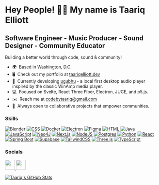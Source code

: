 # Hey People! ✌🏾 My name is Taariq Elliott

## Software Engineer - Music Producer - Sound Designer - Community Educator

Building a better world through code, sound & community!

- 🌍  Based in Washington, D.C.
- 🖥️  Check out my portfolio at [taariqelliott.dev](http://www.taariqelliott.dev/)
- 🚀  Currently developing [ugubhu](https://github.com/taariqelliott/ugubhu-v1) - a local first desktop audio player inspired by the classic WinAmp media player.
- 💻  Focused on Svelte, React Three Fiber, Electron, JUCE, and p5.js.
- ✉️  Reach me at [codebytaariq@gmail.com](mailto:codebytaariq@gmail.com)
- 🤝  Always open to collaborative projects that empower communities.

### Skills

<p align="left">
  <a href="https://www.blender.org/"><img src="https://img.shields.io/badge/Blender-%23F5792A.svg?logo=blender&logoColor=white" alt="Blender"/></a>
  <a href="https://developer.mozilla.org/en-US/docs/Web/CSS"><img src="https://img.shields.io/badge/CSS-1572B6?logo=css3&logoColor=fff" alt="CSS"/></a>
  <a href="https://www.docker.com/"><img src="https://img.shields.io/badge/Docker-2496ED?logo=docker&logoColor=fff" alt="Docker"/></a>
  <a href="https://www.electronjs.org/"><img src="https://img.shields.io/badge/Electron-2B2E3A?logo=electron&logoColor=fff" alt="Electron"/></a>
  <a href="https://www.figma.com/"><img src="https://img.shields.io/badge/Figma-F24E1E?logo=figma&logoColor=white" alt="Figma"/></a>
  <a href="https://developer.mozilla.org/en-US/docs/Web/HTML"><img src="https://img.shields.io/badge/HTML-%23E34F26.svg?logo=html5&logoColor=white" alt="HTML"/></a>
  <a href="https://www.oracle.com/java/"><img src="https://img.shields.io/badge/Java-%23ED8B00.svg?logo=openjdk&logoColor=white" alt="Java"/></a>
  <a href="https://www.javascript.com/"><img src="https://img.shields.io/badge/JavaScript-F7DF1E?logo=javascript&logoColor=000" alt="JavaScript"/></a>
  <a href="https://neo4j.com/"><img src="https://img.shields.io/badge/Neo4j-008CC1?logo=neo4j&logoColor=white" alt="Neo4J"/></a>
  <a href="https://nextjs.org/"><img src="https://img.shields.io/badge/Next.js-black?logo=next.js&logoColor=white" alt="Next.js"/></a>
  <a href="https://nodejs.org/"><img src="https://img.shields.io/badge/Node.js-6DA55F?logo=node.js&logoColor=white" alt="NodeJS"/></a>
  <a href="https://www.postgresql.org/"><img src="https://img.shields.io/badge/Postgres-%23316192.svg?logo=postgresql&logoColor=white" alt="Postgres"/></a>
  <a href="https://www.python.org/"><img src="https://img.shields.io/badge/Python-3776AB?logo=python&logoColor=fff" alt="Python"/></a>
  <a href="https://reactjs.org/"><img src="https://img.shields.io/badge/React-%2320232a.svg?logo=react&logoColor=%2361DAFB" alt="React"/></a>
  <a href="https://spring.io/projects/spring-boot"><img src="https://img.shields.io/badge/Spring%20Boot-6DB33F?logo=springboot&logoColor=fff" alt="Spring Boot"/></a>
  <a href="https://supabase.com/"><img src="https://img.shields.io/badge/Supabase-3FCF8E?logo=supabase&logoColor=fff" alt="Supabase"/></a>
  <a href="https://tailwindcss.com/"><img src="https://img.shields.io/badge/Tailwind%20CSS-%2338B2AC.svg?logo=tailwind-css&logoColor=white" alt="TailwindCSS"/></a>
  <a href="https://threejs.org/"><img src="https://img.shields.io/badge/Three.js-000?logo=threedotjs&logoColor=fff" alt="Three.js"/></a>
  <a href="https://www.typescriptlang.org/"><img src="https://img.shields.io/badge/TypeScript-3178C6?logo=typescript&logoColor=fff" alt="TypeScript"/></a>
  
</p>

### Socials

<p align="left">
  <a href="https://www.github.com/taariqelliott" target="_blank" rel="noreferrer">
    <picture>
      <source media="(prefers-color-scheme: dark)" srcset="https://raw.githubusercontent.com/danielcranney/readme-generator/main/public/icons/socials/github-dark.svg"/>
      <source media="(prefers-color-scheme: light)" srcset="https://raw.githubusercontent.com/danielcranney/readme-generator/main/public/icons/socials/github.svg"/>
      <img src="https://raw.githubusercontent.com/danielcranney/readme-generator/main/public/icons/socials/github.svg" width="32" height="32"/>
    </picture>
  </a>
  <a href="https://www.linkedin.com/in/taariq-elliott" target="_blank" rel="noreferrer">
    <picture>
      <source media="(prefers-color-scheme: dark)" srcset="https://raw.githubusercontent.com/danielcranney/readme-generator/main/public/icons/socials/linkedin-dark.svg"/>
      <source media="(prefers-color-scheme: light)" srcset="https://raw.githubusercontent.com/danielcranney/readme-generator/main/public/icons/socials/linkedin.svg"/>
      <img src="https://raw.githubusercontent.com/danielcranney/readme-generator/main/public/icons/socials/linkedin.svg" width="32" height="32"/>
    </picture>
  </a>
</p>

[![Taariq's GitHub Stats](https://github-readme-stats.vercel.app/api?username=taariqelliott&show_icons=true&theme=panda&show=prs_merged&hide_rank=true)](https://github.com/taariqelliott)
